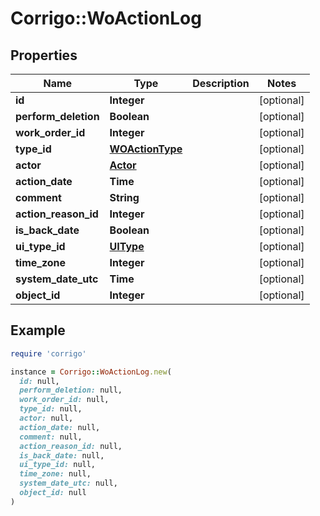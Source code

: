 # Corrigo::WoActionLog

## Properties

| Name | Type | Description | Notes |
| ---- | ---- | ----------- | ----- |
| **id** | **Integer** |  | [optional] |
| **perform_deletion** | **Boolean** |  | [optional] |
| **work_order_id** | **Integer** |  | [optional] |
| **type_id** | [**WOActionType**](WOActionType.md) |  | [optional] |
| **actor** | [**Actor**](Actor.md) |  | [optional] |
| **action_date** | **Time** |  | [optional] |
| **comment** | **String** |  | [optional] |
| **action_reason_id** | **Integer** |  | [optional] |
| **is_back_date** | **Boolean** |  | [optional] |
| **ui_type_id** | [**UIType**](UIType.md) |  | [optional] |
| **time_zone** | **Integer** |  | [optional] |
| **system_date_utc** | **Time** |  | [optional] |
| **object_id** | **Integer** |  | [optional] |

## Example

```ruby
require 'corrigo'

instance = Corrigo::WoActionLog.new(
  id: null,
  perform_deletion: null,
  work_order_id: null,
  type_id: null,
  actor: null,
  action_date: null,
  comment: null,
  action_reason_id: null,
  is_back_date: null,
  ui_type_id: null,
  time_zone: null,
  system_date_utc: null,
  object_id: null
)
```

